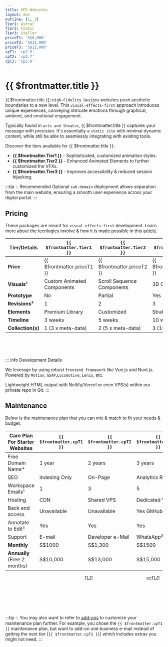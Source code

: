 ```yaml
---
title: HFD Websites
layout: doc
outline: [1, 2]
Tier1: Astral
Tier2: Cosmic
Tier3: Stellar
priceT1: 'S$8,000'
priceT2: 'S$11,000'
priceT3: 'S$13,000'
cpT1: 'cp2.5'
cpT2: 'cp2.7'
cpT3: 'cp3.0'
---
```


# {{ $frontmatter.title }}

{{ $frontmatter.title }}; `High-Fidelity Designs` websites push aesthetic boundaries to a new level. This `visual-effects-first` approach introduces unique experiences, conveying intricate emotions through graphical, ambient, and emotional engagement.

Typically found in `arts and theatre`, {{ $frontmatter.title }} captures your message with precision. It's essentially a `static site` with minimal dynamic content, while still be able to seamlessly integrating with existing tools.

Discover the tiers available for {{ $frontmatter.title }}:

- **{{ $frontmatter.Tier1 }}** - Sophisticated, customized animation styles.
- **{{ $frontmatter.Tier2 }}** - Enhanced Animated Elements to further customized the VFXs.
- **{{ $frontmatter.Tier3 }}** - Improves accessibility & reduced session hijacking.

:::tip 💡 Recommended
Optional `sub-domain` deployment allows separation from the main website, ensuring a smooth user experience across your digital portal.
:::

<!-- package details -->
## Pricing

These packages are meant for `visual-effects-first` development.
Learn more about the tecnlogies involve & how it is made possible in this [article](/introduction/glossaries.html#collections).

| Tier/Details     | `{{ $frontmatter.Tier1 }}`          | `{{ $frontmatter.Tier2 }}`          | `{{ $frontmatter.Tier3 }}`          |
|------------------|-------------------------------------|-------------------------------------|-------------------------------------|
| **Price**        | {{ $frontmatter.priceT1 }}          | {{ $frontmatter.priceT2 }}          | {{ $frontmatter.priceT3 }}          |
| **Visuals¹**     | Custom Animated Components          | Scroll Sequence Components          | 3D Component                        |
| **Prototype**    | No                                  | Partial                             | Yes                                 |
| **Revisions²**   | 1                                   | 2                                   | 3                                   |
| **Elements**     | Premium Library                     | Customized                          | Strategized                         |
| **Timeline**     | 3 weeks                             | 5 weeks                             | 10 weeks                            |
| **Collection(s)**| 1 (3 x meta-data)                   | 2 (5 x meta-data)                   | 3 (10 x meta-data)                  |

<ul style="color: rgba(255, 255, 255, 0.6); font-size: 14px; line-height: 1rem; list-style-type: none">
  <li><i>¹Max 5 elements, add S$450/component or S$650/3D component. Templatized for reusability.</i></li>
  <li><i>²Includes the revision of "Visual Components".</i></li>
</ul>

::: info Development Details

We leverage by using robust `frontend framework` like Vue.js and Nuxt.js. Powered by `Motion`, `GSAP`,`Locomotive`, `Lenis`, etc.

Lightweight HTML output with Netlify/Vercel or even VPS(s) within our priivate repo in Git.
:::
<!-- End of tier one package detail -->

## Maintenance

Below is the maintenance plan that you can mix & match to fit your needs & budget.

| **Care Plan For Starter Websites** | `{{ $frontmatter.cpT1 }}` | `{{ $frontmatter.cpT2 }}` | `{{ $frontmatter.cpT3 }}` |
|------------------------------------|---------------------------|---------------------------|---------------------------|
| Free Domain Name*                  | 1 year                    | 2 years                   | 3 years                   |
| SEO                                | Indexing Only             | On-Page                   | Analytics Reports         |
| Workspace Emails¹                  | 1                         | 3                         | 5                         |
| Hosting                            | CDN                       | Shared VPS                | Dedicated VPS             |
| Back end access                    | Unavailable               | Unavailable               | Yes GitHub PR             |
| Annotate to Edit²                  | Yes                       | Yes                       | Yes                       |
| Support                            | E-mail                    | Developer e-Mail          | WhatsApp³                 |
| **Monthly**                        | S$1000                    | S$1,300                   | S$1500                    |
| **Annually** (Free 2 months)       | S$10,000                  | S$13,000                  | S$15,000                   |

<ul style="color: rgba(255, 255, 255, 0.6); font-size: 14px; line-height: 1rem; list-style-type: none">
    <li><i>*Renews at S$25/year for regular <a href="/introduction/glossaries/#tld">TLD</a> or S$65/year for country <a href="/introduction/glossaries/#tld">ccTLD</a>. Contact for other TLDs.</i></li>
    <li><i>¹Defaults to ZOHO. Add S$30/m/user for Microsoft 365 or Google additional</i></li>
    <li><i>²Simply annotate directly from the website to make change/edit requests.</i></li>
    <li><i>³General WhatsApp group. Not direct developer's WhatsApp.</i></li>
</ul>

:::tip 💡
You may also want to refer to [add-ons](#) to customize your maintenance plan further. For example, you chose the `{{ $frontmatter.cpT1 }}` maintenance plan, but want to add-on one business e-mail instead of getting the next tier (`{{ $frontmatter.cpT2 }}`) which includes extras you might not need.
:::
